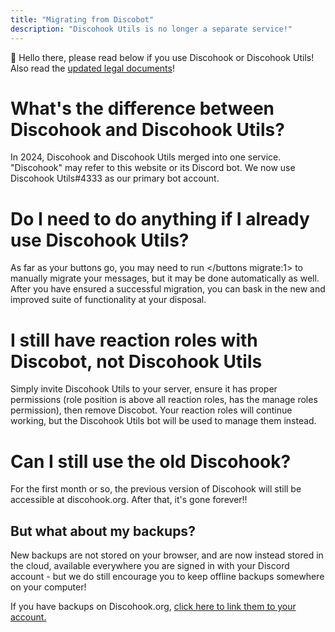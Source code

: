 ```yaml
---
title: "Migrating from Discobot"
description: "Discohook Utils is no longer a separate service!"
---
```


:wave: Hello there, please read below if you use Discohook or Discohook Utils! Also read the [updated legal documents](discohook://legal)!

# What's the difference between Discohook and Discohook Utils?

In 2024, Discohook and Discohook Utils merged into one service. "Discohook" may refer to this website or its Discord bot. We now use Discohook Utils#4333 as our primary bot account.

# Do I need to do anything if I already use Discohook Utils?

As far as your buttons go, you may need to run </buttons migrate:1> to manually migrate your messages, but it may be done automatically as well. After you have ensured a successful migration, you can bask in the new and improved suite of functionality at your disposal.

# I still have reaction roles with Discobot, not Discohook Utils

Simply invite Discohook Utils to your server, ensure it has proper permissions (role position is above all reaction roles, has the manage roles permission), then remove Discobot. Your reaction roles will continue working, but the Discohook Utils bot will be used to manage them instead.

# Can I still use the old Discohook?

For the first month or so, the previous version of Discohook will still be accessible at discohook.org. After that, it's gone forever!!

## But what about my backups?

New backups are not stored on your browser, and are now instead stored in the cloud, available everywhere you are signed in with your Discord account - but we do still encourage you to keep offline backups somewhere on your computer!

If you have backups on Discohook.org, [click here to link them to your account.](discohook://me/import-org-backups)
